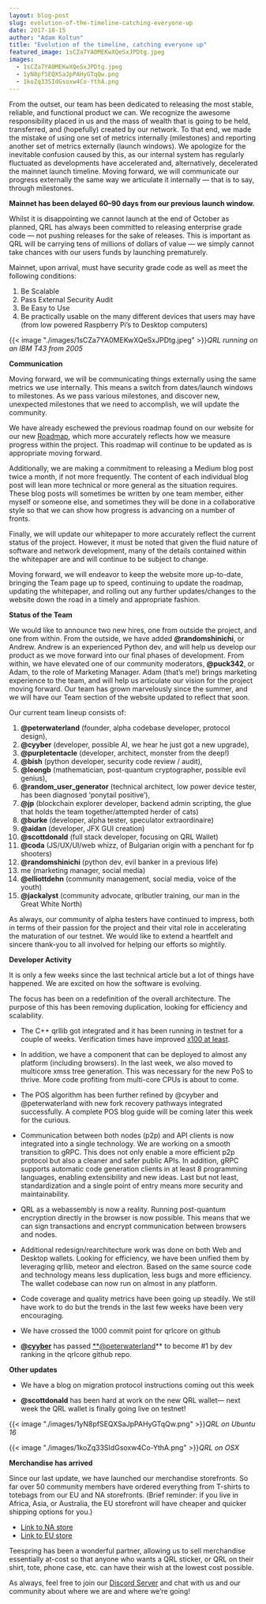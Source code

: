 ```yaml
---
layout: blog-post
slug: evolution-of-the-timeline-catching-everyone-up
date: 2017-10-15
author: "Adam Koltun"
title: "Evolution of the timeline, catching everyone up"
featured_image: 1sCZa7YA0MEKwXQeSxJPDtg.jpeg
images:
  - 1sCZa7YA0MEKwXQeSxJPDtg.jpeg
  - 1yN8pfSEQXSaJpPAHyGTqQw.png
  - 1koZq33SIdGsoxw4Co-YthA.png
---
```


From the outset, our team has been dedicated to releasing the most stable, reliable, and functional product we can. We recognize the awesome responsibility placed in us and the mass of wealth that is going to be held, transferred, and (hopefully) created by our network. To that end, we made the mistake of using one set of metrics internally (milestones) and reporting another set of metrics externally (launch windows). We apologize for the inevitable confusion caused by this, as our internal system has regularly fluctuated as developments have accelerated and, alternatively, decelerated the mainnet launch timeline. Moving forward, we will communicate our progress externally the same way we articulate it internally — that is to say, through milestones.

**Mainnet has been delayed 60–90 days from our previous launch window.**

Whilst it is disappointing we cannot launch at the end of October as planned, QRL has always been committed to releasing enterprise grade code — not pushing releases for the sake of releases. This is important as QRL will be carrying tens of millions of dollars of value — we simply cannot take chances with our users funds by launching prematurely.

Mainnet, upon arrival, must have security grade code as well as meet the following conditions:

1. Be Scalable
1. Pass External Security Audit
1. Be Easy to Use
1. Be practically usable on the many different devices that users may have (from low powered Raspberry Pi’s to Desktop computers)

{{< image "./images/1sCZa7YA0MEKwXQeSxJPDtg.jpeg" >}}*QRL running on an IBM T43 from 2005*

**Communication**

Moving forward, we will be communicating things externally using the same metrics we use internally. This means a switch from dates/launch windows to milestones. As we pass various milestones, and discover new, unexpected milestones that we need to accomplish, we will update the community.

We have already eschewed the previous roadmap found on our website for our new [Roadmap](https://theqrl.org/roadmap.html), which more accurately reflects how we measure progress within the project. This roadmap will continue to be updated as is appropriate moving forward.

Additionally, we are making a commitment to releasing a Medium blog post twice a month, if not more frequently. The content of each individual blog post will lean more technical or more general as the situation requires. These blog posts will sometimes be written by one team member, either myself or someone else, and sometimes they will be done in a collaborative style so that we can show how progress is advancing on a number of fronts.

Finally, we will update our whitepaper to more accurately reflect the current status of the project. However, it must be noted that given the fluid nature of software and network development, many of the details contained within the whitepaper are and will continue to be subject to change.

Moving forward, we will endeavor to keep the website more up-to-date, bringing the Team page up to speed, continuing to update the roadmap, updating the whitepaper, and rolling out any further updates/changes to the website down the road in a timely and appropriate fashion.

**Status of the Team**

We would like to announce two new hires, one from outside the project, and one from within. From the outside, we have added **@randomshinichi**, or Andrew. Andrew is an experienced Python dev, and will help us develop our product as we move forward into our final phases of development. From within, we have elevated one of our community moderators, **@puck342**, or Adam, to the role of Marketing Manager. Adam (that’s me!) brings marketing experience to the team, and will help us articulate our vision for the project moving forward. Our team has grown marvelously since the summer, and we will have our Team section of the website updated to reflect that soon.

Our current team lineup consists of:

1. **@peterwaterland** (founder, alpha codebase developer, protocol design),
1. **@cyyber** (developer, possible AI, we hear he just got a new upgrade),
1. **@purpletentacle** (developer, architect, monster from the deep!)
1. **@bish** (python developer, security code review / audit),
1. **@leongb** (mathematician, post-quantum cryptographer, possible evil genius),
1. **@random_user_generator** (technical architect, low power device tester, has been diagnosed ‘ponytail positive’),
1. **@jp** (blockchain explorer developer, backend admin scripting, the glue that holds the team together/attempted herder of cats)
1. **@burke** (developer, alpha tester, speculator extraordinaire)
1. **@aidan** (developer, JFX GUI creation)
1. **@scottdonald** (full stack developer, focusing on QRL Wallet)
1. **@coda** (JS/UX/UI/web whizz, of Bulgarian origin with a penchant for fp shooters)
1. **@randomshinichi** (python dev, evil banker in a previous life)
1. me (marketing manager, social media)
1. **@elliottdehn** (community management, social media, voice of the youth)
1. **@jackalyst** (community advocate, qrlbutler training, our man in the Great White North)

As always, our community of alpha testers have continued to impress, both in terms of their passion for the project and their vital role in accelerating the maturation of our testnet. We would like to extend a heartfelt and sincere thank-you to all involved for helping our efforts so mightily.

**Developer Activity**

It is only a few weeks since the last technical article but a lot of things have happened. We are excited on how the software is evolving.

The focus has been on a redefinition of the overall architecture. The purpose of this has been removing duplication, looking for efficiency and scalability.

* The C++ qrllib got integrated and it has been running in testnet for a couple of weeks. Verification times have improved [x100 at least](/blog/qrl-technical-weeks-37-37/).

* In addition, we have a component that can be deployed to almost any platform (including browsers). In the last week, we also moved to multicore xmss tree generation. This was necessary for the new PoS to thrive. More code profiting from multi-core CPUs is about to come.

* The POS algorithm has been further refined by @cyyber and @peterwaterland with new fork recovery pathways integrated successfully. A complete POS blog guide will be coming later this week for the curious.

* Communication between both nodes (p2p) and API clients is now integrated into a single technology. We are working on a smooth transition to gRPC. This does not only enable a more efficient p2p protocol but also a cleaner and safer public APIs. In addition, gRPC supports automatic code generation clients in at least 8 programming languages, enabling extensibility and new ideas. Last but not least, standardization and a single point of entry means more security and maintainability.

* QRL as a webassembly is now a reality. Running post-quantum encryption directly in the browser is now possible. This means that we can sign transactions and encrypt communication between browsers and nodes.

* Additional redesign/rearchitecture work was done on both Web and Desktop wallets. Looking for efficiency, we have been unified them by leveraging qrllib, meteor and electron. Based on the same source code and technology means less duplication, less bugs and more efficiency. The wallet codebase can now run on almost in any platform.

* Code coverage and quality metrics have been going up steadily. We still have work to do but the trends in the last few weeks have been very encouraging.

* We have crossed the 1000 commit point for qrlcore on github

* **[@cyyber](http://twitter.com/cyyber)** has passed [**@peterwaterland](http://twitter.com/peterwaterland)** to become #1 by dev ranking in the qrlcore github repo.

**Other updates**

* We have a blog on migration protocol instructions coming out this week

* **@scottdonald** has been hard at work on the new QRL wallet— next week the QRL wallet is finally going live on testnet!

{{< image "./images/1yN8pfSEQXSaJpPAHyGTqQw.png" >}}*QRL on Ubuntu 16*

{{< image "./images/1koZq33SIdGsoxw4Co-YthA.png" >}}*QRL on OSX*

**Merchandise has arrived**

Since our last update, we have launched our merchandise storefronts. So far over 50 community members have ordered everything from T-shirts to totebags from our EU and NA storefronts. (Brief reminder: if you live in Africa, Asia, or Australia, the EU storefront will have cheaper and quicker shipping options for you.)

* [Link to NA store](https://teespring.com/stores/quantum-resistant-ledger-na-2)
* [Link to EU store](https://teespring.com/stores/quantum-resistant-ledger-eu)

Teespring has been a wonderful partner, allowing us to sell merchandise essentially at-cost so that anyone who wants a QRL sticker, or QRL on their shirt, tote, phone case, etc. can have their wish at the lowest cost possible.

As always, feel free to join our [Discord Server](/discord) and chat with us and our community about where we are and where we’re going!